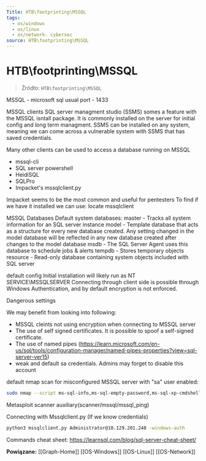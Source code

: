 ```yaml
---
Title: HTB\footprinting\MSSQL
tags:
  - os/windows
  - os/linux
  - os/network- cybersec
source: HTB\footprinting\MSSQL
---
```


# HTB\footprinting\MSSQL

> Źródło: `HTB\footprinting\MSSQL`

MSSQL - microsoft sql
usual port - 1433

MSSQL clients
SQL server managment studio (SSMS) somes a feature with the MSSQL isntall package.
It is commonly installed on the server for initial config and long term managment.
SSMS can be installed on any system, meaning we can come across a vulnerable system with SSMS that has saved credentials.

Many other clients can be used to access a database running on MSSQL
- mssql-cli
- SQL server powershell
- HeidiSQL
- SQLPro
- Impacket's mssqlclient.py

Impacket seems to be the most common and useful for pentesters
To find if we have it installed we can use:
locate mssqlclient

MSSQL Databases
Default system databases:
master	- Tracks all system information for an SQL server instance
model	- Template database that acts as a structure for every new database created. Any setting changed in the model database will be reflected in any new database created after changes to the model database
msdb	- The SQL Server Agent uses this database to schedule jobs & alerts
tempdb	- Stores temporary objects
resource	- Read-only database containing system objects included with SQL server

default config
Initial installation will likely run as NT SERVICE\MSSQLSERVER
Connecting through client side is possible through Windows Authentication, and by default encryption is not enforced.

Dangerous settings

We may benefit from looking into following:
- MSSQL cleints not using encryption when connecting to MSSQL server
- The use of self signed certificates. It is possible to spoof a self-signed certificate.
- The use of named pipes (https://learn.microsoft.com/en-us/sql/tools/configuration-manager/named-pipes-properties?view=sql-server-ver15)
- weak and default sa credentials. Admins may forget to disable this account

default nmap scan for misconfigured MSSQL server with "sa" user enabled:
```bash
sudo nmap --script ms-sql-info,ms-sql-empty-password,ms-sql-xp-cmdshell,ms-sql-config,ms-sql-ntlm-info,ms-sql-tables,ms-sql-hasdbaccess,ms-sql-dac,ms-sql-dump-hashes --script-args mssql.instance-port=1433,mssql.username=sa,mssql.password=,mssql.instance-name=MSSQLSERVER -sV -p 1433 10.129.201.248
```

Metasploit scanner
auxiliary(scanner/mssql/mssql_ping)

Connecting with Mssqlclient.py
(If we know credentials)
```bash
python3 mssqlclient.py Administrator@10.129.201.248 -windows-auth
```

Commands
cheat sheet: https://learnsql.com/blog/sql-server-cheat-sheet/

**Powiązane:** [[Graph-Home]] [[OS-Windows]] [[OS-Linux]] [[OS-Network]]
